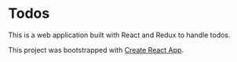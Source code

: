 # Todos

This is a web application built with React and Redux to handle todos.

This project was bootstrapped with [Create React App](https://github.com/facebookincubator/create-react-app).
